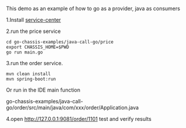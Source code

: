This demo as an example of how to go as a provider, java as consumers

1.Install [service-center](http://servicecomb.apache.org/release/)

2.run the price service

```shell
cd go-chassis-examples/java-call-go/price
export CHASSIS_HOME=$PWD
go run main.go
```
3.run the order service.
```shell
mvn clean install
mvn spring-boot:run
```
Or run in the IDE main function

go-chassis-examples/java-call-go/order/src/main/java/com/xxx/order/Application.java

4.open http://127.0.0.1:9081/order/1101 test and verify results